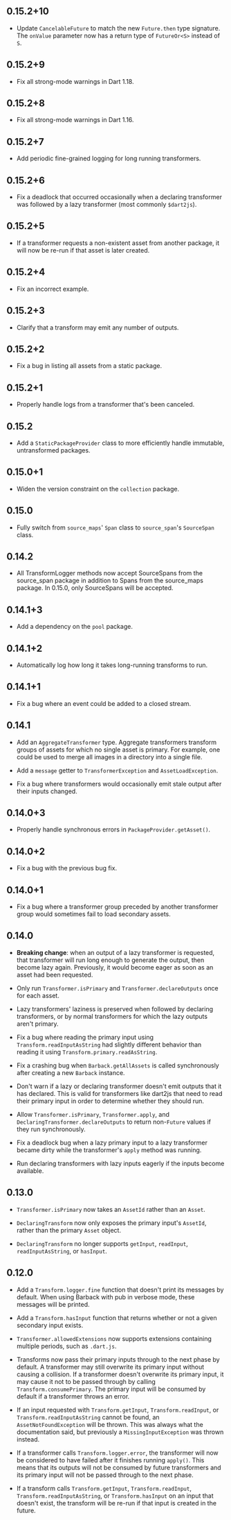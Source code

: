 ## 0.15.2+10

* Update `CancelableFuture` to match the new `Future.then` type signature. The
  `onValue` parameter now has a return type of `FutureOr<S>` instead of
  `S`.

## 0.15.2+9

* Fix all strong-mode warnings in Dart 1.18.

## 0.15.2+8

* Fix all strong-mode warnings in Dart 1.16.

## 0.15.2+7

* Add periodic fine-grained logging for long running transformers.

## 0.15.2+6

* Fix a deadlock that occurred occasionally when a declaring transformer was
  followed by a lazy transformer (most commonly `$dart2js`).

## 0.15.2+5

* If a transformer requests a non-existent asset from another package, it will
  now be re-run if that asset is later created.

## 0.15.2+4

* Fix an incorrect example.

## 0.15.2+3

* Clarify that a transform may emit any number of outputs.

## 0.15.2+2

* Fix a bug in listing all assets from a static package.

## 0.15.2+1

* Properly handle logs from a transformer that's been canceled.

## 0.15.2

* Add a `StaticPackageProvider` class to more efficiently handle immutable,
  untransformed packages.

## 0.15.0+1

* Widen the version constraint on the `collection` package.

## 0.15.0

* Fully switch from `source_maps`' `Span` class to `source_span`'s `SourceSpan`
  class.

## 0.14.2

* All TransformLogger methods now accept SourceSpans from the source_span
  package in addition to Spans from the source_maps package. In 0.15.0, only
  SourceSpans will be accepted.

## 0.14.1+3

* Add a dependency on the `pool` package.

## 0.14.1+2

* Automatically log how long it takes long-running transforms to run.

## 0.14.1+1

* Fix a bug where an event could be added to a closed stream.

## 0.14.1

* Add an `AggregateTransformer` type. Aggregate transformers transform groups of
  assets for which no single asset is primary. For example, one could be used to
  merge all images in a directory into a single file.

* Add a `message` getter to `TransformerException` and `AssetLoadException`.

* Fix a bug where transformers would occasionally emit stale output after their
  inputs changed.

## 0.14.0+3

* Properly handle synchronous errors in `PackageProvider.getAsset()`.

## 0.14.0+2

* Fix a bug with the previous bug fix.

## 0.14.0+1

* Fix a bug where a transformer group preceded by another transformer group
  would sometimes fail to load secondary assets.

## 0.14.0

* **Breaking change**: when an output of a lazy transformer is requested, that
  transformer will run long enough to generate the output, then become lazy
  again. Previously, it would become eager as soon as an asset had been
  requested.

* Only run `Transformer.isPrimary` and `Transformer.declareOutputs` once for
  each asset.

* Lazy transformers' laziness is preserved when followed by
  declaring transformers, or by normal transformers for which the lazy outputs
  aren't primary.

* Fix a bug where reading the primary input using `Transform.readInputAsString`
  had slightly different behavior than reading it using
  `Transform.primary.readAsString`.

* Fix a crashing bug when `Barback.getAllAssets` is called synchronously after
  creating a new `Barback` instance.

* Don't warn if a lazy or declaring transformer doesn't emit outputs that it has
  declared. This is valid for transformers like dart2js that need to read their
  primary input in order to determine whether they should run.

* Allow `Transformer.isPrimary`, `Transformer.apply`, and
  `DeclaringTransformer.declareOutputs` to return non-`Future` values if they
  run synchronously.

* Fix a deadlock bug when a lazy primary input to a lazy transformer became
  dirty while the transformer's `apply` method was running.

* Run declaring transformers with lazy inputs eagerly if the inputs become
  available.

## 0.13.0

* `Transformer.isPrimary` now takes an `AssetId` rather than an `Asset`.

* `DeclaringTransform` now only exposes the primary input's `AssetId`, rather
  than the primary `Asset` object.

* `DeclaringTransform` no longer supports `getInput`, `readInput`,
  `readInputAsString`, or `hasInput`.

## 0.12.0

* Add a `Transform.logger.fine` function that doesn't print its messages by
  default. When using Barback with pub in verbose mode, these messages will be
  printed.

* Add a `Transform.hasInput` function that returns whether or not a given
  secondary input exists.

* `Transformer.allowedExtensions` now supports extensions containing multiple
  periods, such as `.dart.js`.

* Transforms now pass their primary inputs through to the next phase by default.
  A transformer may still overwrite its primary input without causing a
  collision. If a transformer doesn't overwrite its primary input, it may cause
  it not to be passed through by calling `Transform.consumePrimary`. The primary
  input will be consumed by default if a transformer throws an error.

* If an input requested with `Transform.getInput`, `Transform.readInput`, or
  `Transform.readInputAsString` cannot be found, an `AssetNotFoundException`
  will be thrown. This was always what the documentation said, but previously a
  `MissingInputException` was thrown instead.

* If a transformer calls `Transform.logger.error`, the transformer will now be
  considered to have failed after it finishes running `apply()`. This means that
  its outputs will not be consumed by future transformers and its primary input
  will not be passed through to the next phase.

* If a transform calls `Transform.getInput`, `Transform.readInput`,
  `Transform.readInputAsString`, or `Transform.hasInput` on an input that
  doesn't exist, the transform will be re-run if that input is created in the
  future.
